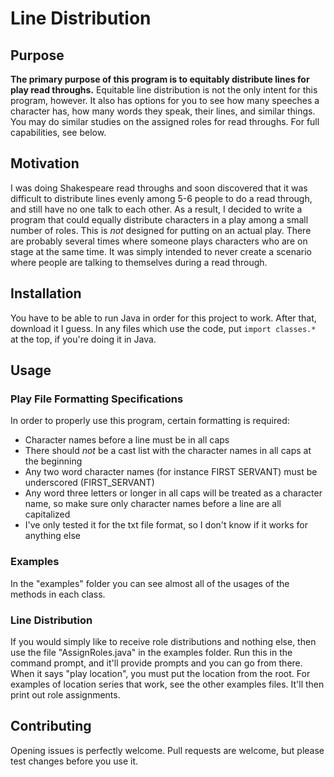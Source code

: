 # Line Distribution

## Purpose
**The primary purpose of this program is to equitably distribute lines for play read throughs.** 
Equitable line distribution is not the only intent for this program, however. It also
has options for you to see how many speeches a character has, how many words they speak,
their lines, and similar things. You may do similar studies on the assigned roles for
read throughs. For full capabilities, see below.

## Motivation
I was doing Shakespeare read throughs and soon discovered that it was difficult to 
distribute lines evenly among 5-6 people to do a read through, and still have no
one talk to each other. As a result, I decided to write a program that could equally
distribute characters in a play among a small number of roles. This is *not* designed
for putting on an actual play. There are probably several times where someone plays
characters who are on stage at the same time. It was simply intended to never create
a scenario where people are talking to themselves during a read through.

## Installation
You have to be able to run Java in order for this project to work. After that, download
it I guess. In any files which use the code, put `import classes.*` at the top, if you're
doing it in Java. 

## Usage
### Play File Formatting Specifications
In order to properly use this program, certain formatting is required:
* Character names before a line must be in all caps
* There should *not* be a cast list with the character names in all caps at the beginning
* Any two word character names (for instance FIRST SERVANT) must be underscored (FIRST_SERVANT)
* Any word three letters or longer in all caps will be treated as a character name, so make sure only character names before a line are all capitalized
* I've only tested it for the txt file format, so I don't know if it works for anything else

### Examples
In the "examples" folder you can see almost all of the usages of the methods in 
each class.

### Line Distribution
If you would simply like to receive role distributions and nothing else, then use
the file "AssignRoles.java" in the examples folder. Run this in the command prompt,
and it'll provide prompts and you can go from there. When it says "play location", you
must put the location from the root. For examples of location series that work, see
the other examples files. It'll then print out role assignments.

## Contributing
Opening issues is perfectly welcome.
Pull requests are welcome, but please test changes before you use it.